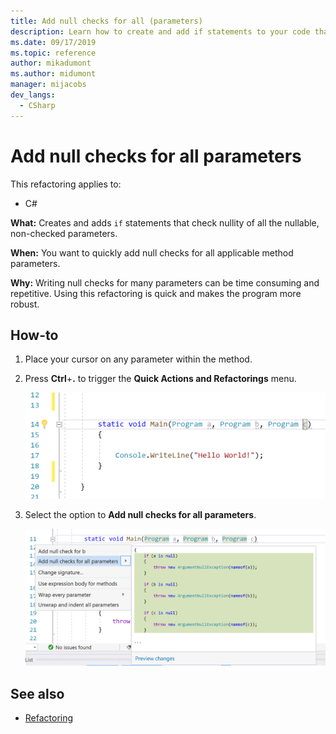 ```yaml
--- 
title: Add null checks for all (parameters) 
description: Learn how to create and add if statements to your code that check nullity of all the nullable, non-checked parameters.
ms.date: 09/17/2019 
ms.topic: reference 
author: mikadumont
ms.author: midumont
manager: mijacobs 
dev_langs: 
  - CSharp 
--- 
```

# Add null checks for all parameters 

This refactoring applies to: 

- C# 

**What:** Creates and adds `if` statements that check nullity of all the nullable, non-checked parameters. 

**When:** You want to quickly add null checks for all applicable method parameters.

**Why:** Writing null checks for many parameters can be time consuming and repetitive. Using this refactoring is quick and makes the program more robust.  

## How-to 

1. Place your cursor on any parameter within the method.

2. Press **Ctrl**+**.** to trigger the **Quick Actions and Refactorings** menu.

   ![Quick actions and refactorings](media/add-null-checks-for-all-parameters.png)
   
3. Select the option to **Add null checks for all parameters**.

   ![Add null checks for all](media/add-null-checks-for-all.png) 

## See also 

- [Refactoring](../refactoring-in-visual-studio.md)
